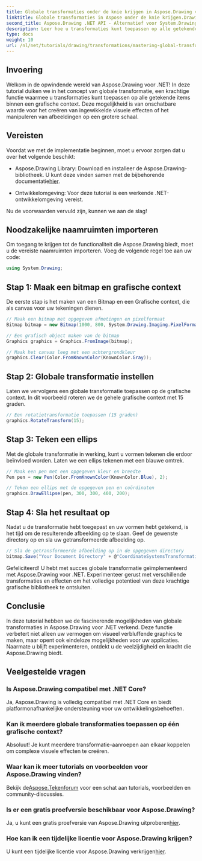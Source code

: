 ```yaml
---
title: Globale transformaties onder de knie krijgen in Aspose.Drawing voor .NET
linktitle: Globale transformaties in Aspose onder de knie krijgen.Drawing
second_title: Aspose.Drawing .NET API - Alternatief voor System.Drawing.Common
description: Leer hoe u transformaties kunt toepassen op alle getekende elementen binnen een grafische context, zodat u boeiende visuele effecten kunt creëren en afbeeldingen efficiënt kunt manipuleren.
type: docs
weight: 10
url: /nl/net/tutorials/drawing/transformations/mastering-global-transformations/
---
```

## Invoering

Welkom in de opwindende wereld van Aspose.Drawing voor .NET! In deze tutorial duiken we in het concept van globale transformatie, een krachtige functie waarmee u transformaties kunt toepassen op alle getekende items binnen een grafische context. Deze mogelijkheid is van onschatbare waarde voor het creëren van ingewikkelde visuele effecten of het manipuleren van afbeeldingen op een grotere schaal.

## Vereisten

Voordat we met de implementatie beginnen, moet u ervoor zorgen dat u over het volgende beschikt:

-  Aspose.Drawing Library: Download en installeer de Aspose.Drawing-bibliotheek. U kunt deze vinden samen met de bijbehorende documentatie[hier](https://reference.aspose.com/drawing/net/).
  
- Ontwikkelomgeving: Voor deze tutorial is een werkende .NET-ontwikkelomgeving vereist.

Nu de voorwaarden vervuld zijn, kunnen we aan de slag!

## Noodzakelijke naamruimten importeren

Om toegang te krijgen tot de functionaliteit die Aspose.Drawing biedt, moet u de vereiste naamruimten importeren. Voeg de volgende regel toe aan uw code:

```csharp
using System.Drawing;
```

## Stap 1: Maak een bitmap en grafische context

De eerste stap is het maken van een Bitmap en een Grafische context, die als canvas voor uw tekeningen dienen.

```csharp
// Maak een bitmap met opgegeven afmetingen en pixelformaat
Bitmap bitmap = new Bitmap(1000, 800, System.Drawing.Imaging.PixelFormat.Format32bppPArgb);

// Een grafisch object maken van de bitmap
Graphics graphics = Graphics.FromImage(bitmap);

// Maak het canvas leeg met een achtergrondkleur
graphics.Clear(Color.FromKnownColor(KnownColor.Gray));
```

## Stap 2: Globale transformatie instellen

Laten we vervolgens een globale transformatie toepassen op de grafische context. In dit voorbeeld roteren we de gehele grafische context met 15 graden.

```csharp
// Een rotatietransformatie toepassen (15 graden)
graphics.RotateTransform(15);
```

## Stap 3: Teken een ellips

Met de globale transformatie in werking, kunt u vormen tekenen die erdoor beïnvloed worden. Laten we een ellips tekenen met een blauwe omtrek.

```csharp
// Maak een pen met een opgegeven kleur en breedte
Pen pen = new Pen(Color.FromKnownColor(KnownColor.Blue), 2);

// Teken een ellips met de opgegeven pen en coördinaten
graphics.DrawEllipse(pen, 300, 300, 400, 200);
```

## Stap 4: Sla het resultaat op

Nadat u de transformatie hebt toegepast en uw vormen hebt getekend, is het tijd om de resulterende afbeelding op te slaan. Geef de gewenste directory op en sla uw getransformeerde afbeelding op.

```csharp
// Sla de getransformeerde afbeelding op in de opgegeven directory
bitmap.Save("Your Document Directory" + @"CoordinateSystemsTransformations\GlobalTransformation_out.png");
```

Gefeliciteerd! U hebt met succes globale transformatie geïmplementeerd met Aspose.Drawing voor .NET. Experimenteer gerust met verschillende transformaties en effecten om het volledige potentieel van deze krachtige grafische bibliotheek te ontsluiten.

## Conclusie

In deze tutorial hebben we de fascinerende mogelijkheden van globale transformaties in Aspose.Drawing voor .NET verkend. Deze functie verbetert niet alleen uw vermogen om visueel verbluffende graphics te maken, maar opent ook eindeloze mogelijkheden voor uw applicaties. Naarmate u blijft experimenteren, ontdekt u de veelzijdigheid en kracht die Aspose.Drawing biedt.

## Veelgestelde vragen

### Is Aspose.Drawing compatibel met .NET Core?

Ja, Aspose.Drawing is volledig compatibel met .NET Core en biedt platformonafhankelijke ondersteuning voor uw ontwikkelingsbehoeften.

### Kan ik meerdere globale transformaties toepassen op één grafische context?

Absoluut! Je kunt meerdere transformatie-aanroepen aan elkaar koppelen om complexe visuele effecten te creëren.

### Waar kan ik meer tutorials en voorbeelden voor Aspose.Drawing vinden?

 Bekijk de[Aspose.Tekenforum](https://forum.aspose.com/c/diagram/17) voor een schat aan tutorials, voorbeelden en community-discussies.

### Is er een gratis proefversie beschikbaar voor Aspose.Drawing?

 Ja, u kunt een gratis proefversie van Aspose.Drawing uitproberen[hier](https://releases.aspose.com/).

### Hoe kan ik een tijdelijke licentie voor Aspose.Drawing krijgen?

 U kunt een tijdelijke licentie voor Aspose.Drawing verkrijgen[hier](https://purchase.conholdate.com/temporary-license/).